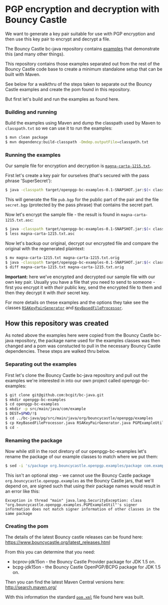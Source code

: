 PGP encryption and decryption with Bouncy Castle
================================================

We want to generate a key pair suitable for use with PGP encryption and then use this key pair to encrypt and decrypt a file.

The Bouncy Castle bc-java repository contains [examples](https://github.com/bcgit/bc-java/tree/master/pg/src/main/java/org/bouncycastle/openpgp/examples) that demonstrate this (and many other things).

This repository contains those examples separated out from the rest of the Bouncy Castle code base to create a minimum standalone setup that can be built with Maven.

See below for a walkthru of the steps taken to separate out the Bouncy Castle examples and create the pom found in this repository.

But first let's build and run the examples as found here.

### Building and running

Build the examples using Maven and dump the classpath used by Maven to `classpath.txt` so we can use it to run the examples:
```bash
$ mvn clean package
$ mvn dependency:build-classpath -Dmdep.outputFile=classpath.txt
```

### Running the examples

Our sample file for encryption and decryption is [`magna-carta-1215.txt`](magna-carta-1215.txt).

First let's create a key pair for ourselves (that's secured with the pass phrase 'SuperSecret'):
```bash
$ java -classpath target/openpgp-bc-examples-0.1-SNAPSHOT.jar:$(< classpath.txt) org.bouncycastle.openpgp.examples.RSAKeyPairGenerator my-identifier SuperSecret
```

This will generate the file `pub.bgp` for the public part of the pair and the file `secret.bgp` (protected by the pass phrase) that contains the secret part.

Now let's encrypt the sample file - the result is found in `magna-carta-1215.txt.asc`:
```bash
$ java -classpath target/openpgp-bc-examples-0.1-SNAPSHOT.jar:$(< classpath.txt) com.example.KeyBasedFileProcessor -e -ai magna-carta-1215.txt pub.bpg 
$ less magna-carta-1215.txt.asc 
```

Now let's backup our original, decrypt our encrypted file and compare the original with the regenerated plaintext:
```bash
$ mv magna-carta-1215.txt magna-carta-1215.txt.orig
$ java -classpath target/openpgp-bc-examples-0.1-SNAPSHOT.jar:$(< classpath.txt) com.example.KeyBasedFileProcessor -d magna-carta-1215.txt.asc secret.bpg SuperSecret
$ diff magna-carta-1215.txt magna-carta-1215.txt.orig 
```

**Important:** here we've encrypted and decrypted our sample file with our own key pair. Usually you have a file that you need to send to someone - first you encrypt it with _their_ public key, send the encrypted file to them and then they decrypt it with _their_ secret key.

For more details on these examples and the options they take see the classes [`RSAKeyPairGenerator`](src/main/java/com/example/RSAKeyPairGenerator.java) and [`KeyBasedFileProcessor`](src/main/java/com/example/KeyBasedFileProcessor.java).

How this repository was created
-------------------------------

As noted above the examples here were copied from the Bouncy Castle bc-java repository, the package name used for the examples classes was then changed and a pom was constucted to pull in the necessary Bouncy Castle dependencies. These steps are walked thru below.

### Separating out the examples

First let's clone the Bouncy Castle bc-java repository and pull out the examples we're interested in into our own project called openpgp-bc-examples:

```bash
$ git clone git@github.com:bcgit/bc-java.git
$ mkdir openpgp-bc-examples
$ cd openpgp-bc-examples
$ mkdir -p src/main/java/com/example
$ DEST=$PWD/!$
$ cd ../bc-java/pg/src/main/java/org/bouncycastle/openpgp/examples
$ cp KeyBasedFileProcessor.java RSAKeyPairGenerator.java PGPExampleUtil.java $DEST
$ cd -
```

### Renaming the package

Now while still in the root diretory of our openpgp-bc-examples let's rename the package of our example classes to match where we put them:

```bash
$ sed -i 's/package org.bouncycastle.openpgp.examples/package com.example/' src/main/java/com/example/*
```

This isn't an optional step - we cannot use the Bouncy Castle package `org.bouncycastle.openpgp.examples` as the Bouncy Castle jars, that we'll depend on, are signed such that using their package names would result in an error like this:
```
Exception in thread "main" java.lang.SecurityException: class "org.bouncycastle.openpgp.examples.PGPExampleUtil"'s signer information does not match signer information of other classes in the same package
```

### Creating the pom

The details of the latest Bouncy castle releases can be found here: https://www.bouncycastle.org/latest_releases.html

From this you can determine that you need:

* bcprov-jdk15on - the Bouncy Castle Provider package for JDK 1.5 on.
* bcpg-jdk15on - the Bouncy Castle OpenPGP/BCPG package for JDK 1.5 on.

Then you can find the latest Maven Central versions here: http://search.maven.org/

With this information the standard [`pom.xml`](pom.xml) file found here was built.
